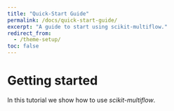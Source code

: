 ```yaml
---
title: "Quick-Start Guide"
permalink: /docs/quick-start-guide/
excerpt: "A guide to start using scikit-multiflow."
redirect_from:
  - /theme-setup/
toc: false
---
```

# Getting started

In this tutorial we show how to use *scikit-multiflow*.
